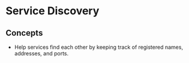 # Service Discovery

## Concepts
- Help services find each other by keeping track of registered names, addresses, and ports.
